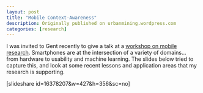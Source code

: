 ```yaml
---
layout: post
title: "Mobile Context-Awareness"
description: Originally published on urbanmining.wordpress.com
categories: [research]
---
```


I was invited to Gent recently to give a talk at a <a href="https://www.msec.be/mobcom/ws2013/" target="_blank">workshop on mobile research</a>. Smartphones are at the intersection of a variety of domains... from hardware to usability and machine learning. The slides below tried to capture this, and look at some recent lessons and application areas that my research is supporting.

[slideshare id=16378207&amp;w=427&amp;h=356&amp;sc=no]
